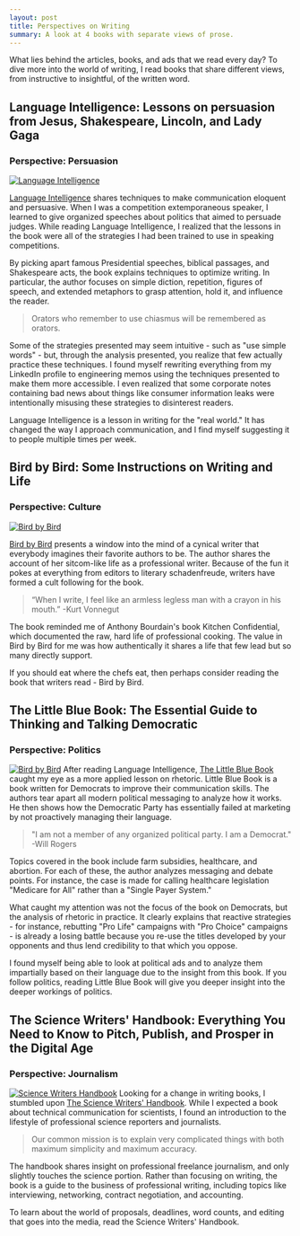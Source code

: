 ```yaml
---
layout: post
title: Perspectives on Writing
summary: A look at 4 books with separate views of prose.
---
```


What lies behind the articles, books, and ads that we read every day? To dive more into the world of writing, I read books that share different views, from instructive to insightful, of the written word.

## Language Intelligence: Lessons on persuasion from Jesus, Shakespeare, Lincoln, and Lady Gaga
### Perspective: Persuasion


<a href="http://www.amazon.com/gp/product/1477452222/ref=as_li_qf_sp_asin_il?ie=UTF8&camp=1789&creative=9325&creativeASIN=1477452222&linkCode=as2&tag=sagacionlook-20"><img alt="Language Intelligence" src="http://ws-na.amazon-adsystem.com/widgets/q?_encoding=UTF8&ASIN=1477452222&Format=_SL110_&ID=AsinImage&MarketPlace=US&ServiceVersion=20070822&WS=1&tag=sagacionlook-20" class="img-float" ></a>

[Language Intelligence](http://www.amazon.com/gp/product/1477452222/ref=as_li_qf_sp_asin_il?ie=UTF8&camp=1789&creative=9325&creativeASIN=1477452222&linkCode=as2&tag=sagacionlook-20) shares techniques to make communication eloquent and persuasive. When I was a competition extemporaneous speaker, I learned to give organized speeches about politics that aimed to persuade judges. While reading Language Intelligence, I realized that the lessons in the book were all of the strategies I had been trained to use in speaking competitions. 

By picking apart famous Presidential speeches, biblical passages, and Shakespeare acts, the book explains techniques to optimize writing. In particular, the author focuses on simple diction, repetition, figures of speech, and extended metaphors to grasp attention, hold it, and influence the reader. 

> Orators who remember to use chiasmus will be remembered as orators. 

Some of the strategies presented may seem intuitive - such as "use simple words" - but, through the analysis presented, you realize that few actually practice these techniques. I found myself rewriting everything from my LinkedIn profile to engineering memos using the techniques presented to make them more accessible. I even realized that some corporate notes containing bad news about things like consumer information leaks were intentionally misusing these strategies to disinterest readers. 

Language Intelligence is a lesson in writing for the "real world." It has changed the way I approach communication, and I find myself suggesting it to people multiple times per week. 

## Bird by Bird: Some Instructions on Writing and Life
### Perspective: Culture


<a href="http://www.amazon.com/gp/product/0385480016/ref=as_li_qf_sp_asin_il?ie=UTF8&camp=1789&creative=9325&creativeASIN=0385480016&linkCode=as2&tag=sagacionlook-20"><img src="http://ws-na.amazon-adsystem.com/widgets/q?_encoding=UTF8&ASIN=0385480016&Format=_SL110_&ID=AsinImage&MarketPlace=US&ServiceVersion=20070822&WS=1&tag=sagacionlook-20" class="img-float" alt="Bird by Bird" ></a>

[Bird by Bird](http://www.amazon.com/gp/product/0385480016/ref=as_li_qf_sp_asin_il?ie=UTF8&camp=1789&creative=9325&creativeASIN=0385480016&linkCode=as2&tag=sagacionlook-20) presents a window into the mind of a cynical writer that everybody imagines their favorite authors to be. The author shares the account of her sitcom-like life as a professional writer. Because of the fun it pokes at everything from editors to literary schadenfreude, writers have formed a cult following for the book. 

>  “When I write, I feel like an armless legless man with a crayon in his mouth.” -Kurt Vonnegut

The book reminded me of Anthony Bourdain's book Kitchen Confidential, which documented the raw, hard life of professional cooking. The value in Bird by Bird for me was how authentically it shares a life that few lead but so many directly support.

If you should eat where the chefs eat, then perhaps consider reading the book that writers read - Bird by Bird.

## The Little Blue Book: The Essential Guide to Thinking and Talking Democratic
### Perspective: Politics


<a href="http://www.amazon.com/gp/product/147670001X/ref=as_li_qf_sp_asin_il?ie=UTF8&camp=1789&creative=9325&creativeASIN=147670001X&linkCode=as2&tag=sagacionlook-20"><img alt="Bird by Bird" class="img-float" src="http://ws-na.amazon-adsystem.com/widgets/q?_encoding=UTF8&ASIN=147670001X&Format=_SL110_&ID=AsinImage&MarketPlace=US&ServiceVersion=20070822&WS=1&tag=sagacionlook-20" ></a>
After reading Language Intelligence, [The Little Blue Book](http://www.amazon.com/gp/product/147670001X/ref=as_li_qf_sp_asin_il?ie=UTF8&camp=1789&creative=9325&creativeASIN=147670001X&linkCode=as2&tag=sagacionlook-20) caught my eye as a more applied lesson on rhetoric. Little Blue Book is a book written for Democrats to improve their communication skills. The authors tear apart all modern political messaging to analyze how it works. He then shows how the Democratic Party has essentially failed at marketing by not proactively managing their language.

> "I am not a member of any organized political party. I am a Democrat." -Will Rogers

Topics covered in the book include farm subsidies, healthcare, and abortion. For each of these, the author analyzes messaging and debate points. For instance, the case is made for calling healthcare legislation "Medicare for All" rather than a "Single Payer System."

What caught my attention was not the focus of the book on Democrats, but the analysis of rhetoric in practice. It clearly explains that reactive strategies - for instance, rebutting "Pro Life" campaigns with "Pro Choice" campaigns - is already a losing battle because you re-use the titles developed by your opponents and thus lend credibility to that which you oppose.  

I found myself being able to look at political ads and to analyze them impartially based on their language due to the  insight from this book. If you follow politics, reading Little Blue Book will give you deeper insight into the deeper workings of politics.

## The Science Writers' Handbook: Everything You Need to Know to Pitch, Publish, and Prosper in the Digital Age
### Perspective: Journalism 

<a href="http://www.amazon.com/gp/product/0738216569/ref=as_li_qf_sp_asin_il?ie=UTF8&camp=1789&creative=9325&creativeASIN=0738216569&linkCode=as2&tag=sagacionlook-20"><img src="http://ws-na.amazon-adsystem.com/widgets/q?_encoding=UTF8&ASIN=0738216569&Format=_SL110_&ID=AsinImage&MarketPlace=US&ServiceVersion=20070822&WS=1&tag=sagacionlook-20" alt="Science Writers Handbook" class="img-float"></a>
Looking for a change in writing books, I stumbled upon [The Science Writers' Handbook](http://www.amazon.com/gp/product/0738216569/ref=as_li_qf_sp_asin_il?ie=UTF8&camp=1789&creative=9325&creativeASIN=0738216569&linkCode=as2&tag=sagacionlook-20). While I expected a book about technical communication for scientists, I found an introduction to the lifestyle of professional science reporters and journalists. 

> Our common mission is to explain very complicated things with both maximum simplicity and maximum accuracy.

The handbook shares insight on professional freelance journalism, and only slightly touches the science portion. Rather than focusing on writing, the book is a guide to the business of professional writing, including topics like interviewing, networking, contract negotiation, and accounting. 

To learn about the world of proposals, deadlines, word counts, and editing that goes into the media, read the Science Writers' Handbook.

